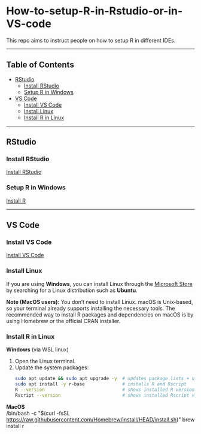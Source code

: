 # How-to-setup-R-in-Rstudio-or-in-VS-code

This repo aims to instruct people on how to setup R in different IDEs.

---

## Table of Contents
- [RStudio](#rstudio)
  - [Install RStudio](#install-rstudio)
  - [Setup R in Windows](#setup-r-in-windows)
- [VS Code](#vs-code)
  - [Install VS Code](#install-vs-code)
  - [Install Linux](#install-linux)
  - [Install R in Linux](#install-r-in-linux)

---

## RStudio

### Install RStudio
[Install RStudio](https://posit.co/download/rstudio-desktop/)

### Setup R in Windows
[Install R](https://posit.co/download/rstudio-desktop/)

---

## VS Code

### Install VS Code
[Install VS Code](https://code.visualstudio.com/)

### Install Linux

If you are using **Windows**, you can install Linux through the [Microsoft Store](https://apps.microsoft.com/) by searching for a Linux distribution such as **Ubuntu**.

**Note (MacOS users):** You don’t need to install Linux. macOS is Unix-based, so your terminal already supports installing the necessary tools. The recommended way to install R packages and dependencies on macOS is by using Homebrew or the official CRAN installer.  

### Install R in Linux

**Windows**  (via WSL linux)
1. Open the Linux terminal.  
2. Update the system packages:
   ```bash
   sudo apt update && sudo apt upgrade -y  # updates package lists + upgrades existing packages
   sudo apt install -y r-base              # installs R and Rscript
   R --version                             # shows installed R version
   Rscript --version                       # shows installed Rscript version
   ```

**MacOS**  
/bin/bash -c "$(curl -fsSL https://raw.githubusercontent.com/Homebrew/install/HEAD/install.sh)"
brew install r



